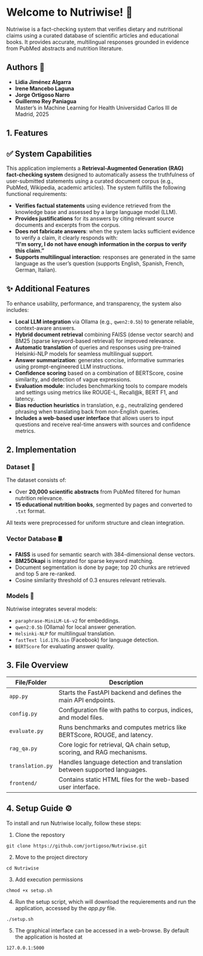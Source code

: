 # Welcome to Nutriwise! 🌿

Nutriwise is a fact-checking system that verifies dietary and nutritional claims using a curated database of scientific articles and educational books. It provides accurate, multilingual responses grounded in evidence from PubMed abstracts and nutrition literature.

## Authors 👥

- **Lidia Jiménez Algarra**  
- **Irene Mancebo Laguna**  
- **Jorge Ortigoso Narro**  
- **Guillermo Rey Paniagua**  
Master’s in Machine Learning for Health  Universidad Carlos III de Madrid, 2025

## 1. Features

## ✅ System Capabilities

This application implements a **Retrieval-Augmented Generation (RAG) fact-checking system** designed to automatically assess the truthfulness of user-submitted statements using a curated document corpus (e.g., PubMed, Wikipedia, academic articles). The system fulfills the following functional requirements:

- **Verifies factual statements** using evidence retrieved from the knowledge base and assessed by a large language model (LLM).
- **Provides justifications** for its answers by citing relevant source documents and excerpts from the corpus.
- **Does not fabricate answers**: when the system lacks sufficient evidence to verify a claim, it clearly responds with:  
  **“I'm sorry, I do not have enough information in the corpus to verify this claim.”**
- **Supports multilingual interaction**: responses are generated in the same language as the user’s question (supports English, Spanish, French, German, Italian).

## ✨ Additional Features

To enhance usability, performance, and transparency, the system also includes:

- **Local LLM integration** via Ollama (e.g., `qwen2:0.5b`) to generate reliable, context-aware answers.
- **Hybrid document retrieval** combining FAISS (dense vector search) and BM25 (sparse keyword-based retrieval) for improved relevance.
- **Automatic translation** of queries and responses using pre-trained Helsinki-NLP models for seamless multilingual support.
- **Answer summarization**: generates concise, informative summaries using prompt-engineered LLM instructions.
- **Confidence scoring** based on a combination of BERTScore, cosine similarity, and detection of vague expressions.
- **Evaluation module**: includes benchmarking tools to compare models and settings using metrics like ROUGE-L, Recall@k, BERT F1, and latency.
- **Bias reduction heuristics** in translation, e.g., neutralizing gendered phrasing when translating back from non-English queries.
- **Includes a web-based user interface** that allows users to input questions and receive real-time answers with sources and confidence metrics.

## 2. Implementation

### Dataset 🧾

The dataset consists of:

- Over **20,000 scientific abstracts** from PubMed filtered for human nutrition relevance.
- **15 educational nutrition books**, segmented by pages and converted to `.txt` format.

All texts were preprocessed for uniform structure and clean integration.

### Vector Database 🛢️

- **FAISS** is used for semantic search with 384-dimensional dense vectors.
- **BM25Okapi** is integrated for sparse keyword matching.
- Document segmentation is done by page; top 20 chunks are retrieved and top 5 are re-ranked.
- Cosine similarity threshold of 0.3 ensures relevant retrievals.

### Models 🧠

Nutriwise integrates several models:

- `paraphrase-MiniLM-L6-v2` for embeddings.
- `qwen2:0.5b` (Ollama) for local answer generation.
- `Helsinki-NLP` for multilingual translation.
- `fastText lid.176.bin` (Facebook) for language detection.
- `BERTScore` for evaluating answer quality.


## 3. File Overview
| File/Folder            | Description                                                                 |
|------------------------|-----------------------------------------------------------------------------|
| `app.py`               | Starts the FastAPI backend and defines the main API endpoints.              |
| `config.py`            | Configuration file with paths to corpus, indices, and model files.          |
| `evaluate.py`          | Runs benchmarks and computes metrics like BERTScore, ROUGE, and latency.    |
| `rag_qa.py`            | Core logic for retrieval, QA chain setup, scoring, and RAG mechanisms.      |
| `translation.py`       | Handles language detection and translation between supported languages.     |
| `frontend/`            | Contains static HTML files for the web-based user interface.                |


## 4. Setup Guide ⚙️

To install and run Nutriwise locally, follow these steps:

1. Clone the repostory
```
git clone https://github.com/jortigoso/Nutriwise.git
```
2. Move to the project directory
```
cd Nutriwise
```
3. Add execution permissions
```
chmod +x setup.sh
```
4. Run the setup script, which will download the requierements and run the application, accessed by the *app.py* file.
```
./setup.sh 
```
5. The graphical interface can be accessed in a web-browse. By default the application is hosted at
```
127.0.0.1:5000
```

